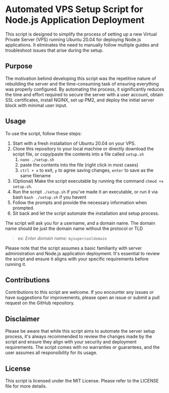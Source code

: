 
# Automated VPS Setup Script for Node.js Application Deployment
This script is designed to simplify the process of setting up a new Virtual Private Server (VPS) running Ubuntu 20.04 for deploying Node.js applications. It eliminates the need to manually follow multiple guides and troubleshoot issues that arise during the setup.

## Purpose
The motivation behind developing this script was the repetitive nature of rebuilding the server and the time-consuming task of ensuring everything was properly configured. By automating the process, it significantly reduces the time and effort required to secure the server with a user account, obtain SSL certificates, install NGINX, set up PM2, and deploy the initial server block with minimal user input.

## Usage
To use the script, follow these steps:

1. Start with a fresh installation of Ubuntu 20.04 on your VPS.
2. Clone this repository to your local machine or directly download the script file, or copy/paste the contents into a file called `setup.sh`
	1.  `nano ./setup.sh`
	2. paste the contents into the file (right click in most cases)
	3. `ctrl + x` to exit, `y` to agree saving changes, `enter` to save as the same filename
3. (Optional) Make the script executable by running the command `chmod +x setup.sh`.
4. Run the script `./setup.sh` if you've made it an executable, or run it via bash `bash ./setup.sh` if you havent
5. Follow the prompts and provide the necessary information when prompted.
6. Sit back and let the script automate the installation and setup process.

The script will ask you for a username, and a domain name. The domain name should be just the domain name without the protocol or TLD
> ex: *Enter domain name:* `mysupercooldomain`

Please note that the script assumes a basic familiarity with server administration and Node.js application deployment. It's essential to review the script and ensure it aligns with your specific requirements before running it.

## Contributions
Contributions to this script are welcome. If you encounter any issues or have suggestions for improvements, please open an issue or submit a pull request on the GitHub repository.

## Disclaimer
Please be aware that while this script aims to automate the server setup process, it's always recommended to review the changes made by the script and ensure they align with your security and deployment requirements. The script comes with no warranties or guarantees, and the user assumes all responsibility for its usage.

## License
This script is licensed under the MIT License. Please refer to the LICENSE file for more details.